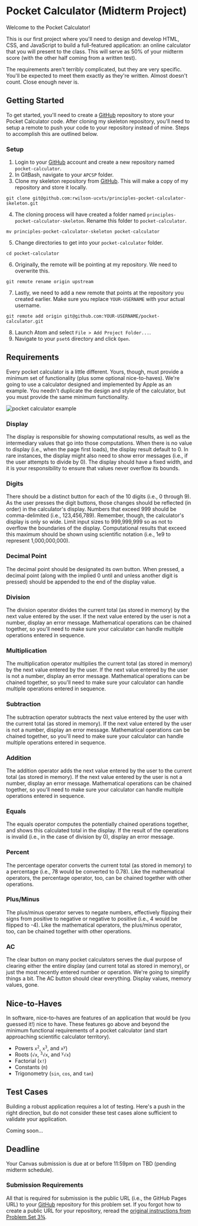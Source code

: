 # Pocket Calculator (Midterm Project)

Welcome to the Pocket Calculator!

This is our first project where you'll need to design and develop HTML, CSS, and JavaScript to build a full-featured application: an online calculator that you will present to the class. This will serve as 50% of your midterm score (with the other half coming from a written test).

The requirements aren't terribly complicated, but they are very specific. You'll be expected to meet them exactly as they're written. Almost doesn't count. Close enough never is.

## Getting Started

To get started, you'll need to create a [GitHub](https://github.com/) repository to store your Pocket Calculator code. After cloning my skeleton repository, you'll need to setup a remote to push your code to your repository instead of mine. Steps to accomplish this are outlined below.

### Setup

01. Login to your [GitHub](https://github.com/) account and create a new repository named `pocket-calculator`.
02. In GitBash, navigate to your `APCSP` folder.
03. Clone my skeleton repository from [GitHub](https://github.com/). This will make a copy of my repository and store it locally.
```
git clone git@github.com:rwilson-ucvts/principles-pocket-calculator-skeleton.git
```
04. The cloning process will have created a folder named `principles-pocket-calculator-skeleton`. Rename this folder to `pocket-calculator`.
```
mv principles-pocket-calculator-skeleton pocket-calculator
```
05. Change directories to get into your `pocket-calculator` folder.
```
cd pocket-calculator
```
06. Originally, the remote will be pointing at my repository. We need to overwrite this.
```
git remote rename origin upstream
```
07. Lastly, we need to add a new remote that points at the repository you created earlier. Make sure you replace `YOUR-USERNAME` with your actual username.
```
git remote add origin git@github.com:YOUR-USERNAME/pocket-calculator.git
```
08. Launch Atom and select `File > Add Project Folder...`.
09. Navigate to your `pset6` directory and click `Open`.

## Requirements

Every pocket calculator is a little different. Yours, though, must provide a minimum set of functionality (plus some optional nice-to-haves). We're going to use a calculator designed and implemented by Apple as an example. You needn't duplicate the design and style of the calculator, but you must provide the same minimum functionality.

![pocket calculator example](https://www.ucvts.tec.nj.us/cms/lib/NJ03001805/Centricity/domain/760/apcsp-images/pocket-calculator.png)

### Display

The display is responsible for showing computational results, as well as the intermediary values that go into those computations. When there is no value to display (i.e., when the page first loads), the display result default to 0. In rare instances, the display might also need to show error messages (i.e., if the user attempts to divide by 0). The display should have a fixed width, and it is your responsibility to ensure that values never overflow its bounds.

### Digits

There should be a distinct button for each of the 10 digits (i.e., 0 through 9). As the user presses the digit buttons, those changes should be reflected (in order) in the calculator's display. Numbers that exceed 999 should be comma-delimited (i.e., 123,456,789). Remember, though, the calculator's display is only so wide. Limit input sizes to 999,999,999 so as not to overflow the boundaries of the display. Computational results that exceed this maximum should be shown using scientific notation (i.e., 1e9 to represent 1,000,000,000).

### Decimal Point

The decimal point should be designated its own button. When pressed, a decimal point (along with the implied 0 until and unless another digit is pressed) should be appended to the end of the display value.

### Division

The division operator divides the current total (as stored in memory) by the next value entered by the user. If the next value entered by the user is not a number, display an error message. Mathematical operations can be chained together, so you'll need to make sure your calculator can handle multiple operations entered in sequence.

### Multiplication

The multiplication operator multiplies the current total (as stored in memory) by the next value entered by the user. If the next value entered by the user is not a number, display an error message. Mathematical operations can be chained together, so you'll need to make sure your calculator can handle multiple operations entered in sequence.

### Subtraction

The subtraction operator subtracts the next value entered by the user with the current total (as stored in memory). If the next value entered by the user is not a number, display an error message. Mathematical operations can be chained together, so you'll need to make sure your calculator can handle multiple operations entered in sequence.

### Addition

The addition operator adds the next value entered by the user to the current total (as stored in memory). If the next value entered by the user is not a number, display an error message. Mathematical operations can be chained together, so you'll need to make sure your calculator can handle multiple operations entered in sequence.

### Equals

The equals operator computes the potentially chained operations together, and shows this calculated total in the display. If the result of the operations is invalid (i.e., in the case of division by 0), display an error message.

### Percent

The percentage operator converts the current total (as stored in memory) to a percentage (i.e., 78 would be converted to 0.78). Like the mathematical operators, the percentage operator, too, can be chained together with other operations.

### Plus/Minus

The plus/minus operator serves to negate numbers, effectively flipping their signs from positive to negative or negative to positive (i.e., 4 would be flipped to -4). Like the mathematical operators, the plus/minus operator, too, can be chained together with other operations.

### AC

The clear button on many pocket calculators serves the dual purpose of clearing either the entire display (and current total as stored in memory), or just the most recently entered number or operation. We're going to simplify things a bit. The AC button should clear everything. Display values, memory values, gone.

## Nice-to-Haves

In software, nice-to-haves are features of an application that would be (you guessed it!) nice to have. These features go above and beyond the minimum functional requirements of a pocket calculator (and start approaching scientific calculator territory).
* Powers <code>x<sup>2</sup></code>, <code>x<sup>3</sup></code>, and <code>x<sup>y</sup></code>)
* Roots (<code>&#8730;x</code>, <code><sup>3</sup>&#8730;x</code>, and <code><sup>y</sup>&#8730;x</code>)
* Factorial (`x!`)
* Constants (<code>&#960;</code>)
* Trigonometry (`sin`, `cos`, and `tan`)

## Test Cases

Building a robust application requires a lot of testing. Here's a push in the right direction, but do not consider these test cases alone sufficient to validate your application.

Coming soon...

## Deadline

Your Canvas submission is due at or before 11:59pm on TBD (pending midterm schedule).

### Submission Requirements

All that is required for submission is the public URL (i.e., the GitHub Pages URL) to your [GitHub](https://github.com/) repository for this problem set. If you forgot how to create a public URL for your repository, reread the [original instructions from Problem Set 3¾](https://canvas.instructure.com/courses/1408038/pages/github-pages?module_item_id=19614011).
